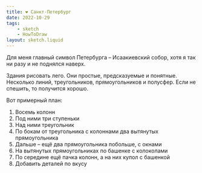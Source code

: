 ```yaml
---
title: ❤️ Санкт-Петербург
date: 2022-10-29
tags:
    - sketch
    - HowToDraw
layout: sketch.liquid
---
```


Для меня главный символ Петербурга – Исаакиевский собор, хотя я так ни разу и не поднялся наверх.

Здания рисовать лего. Они простые, предсказуемые и понятные. Несколько линий, треугольников, прямоугольников и полусфер. Если не спешить, то получится хорошо.

Вот примерный план:

1. Восемь колонн
2. Под ними три ступеньки
3. Над ними треугольник
4. По бокам от треугольника с колоннами два вытянутых прямоугольника
5. Дальше – ещё два прямоугольника побольше, с окнами
6. На вытянутых прямоугольниках по башенке с колоколами
7. По середине ещё пачка колонн, а на них купол с башенкой
8. Добавить деталей по вкусу
